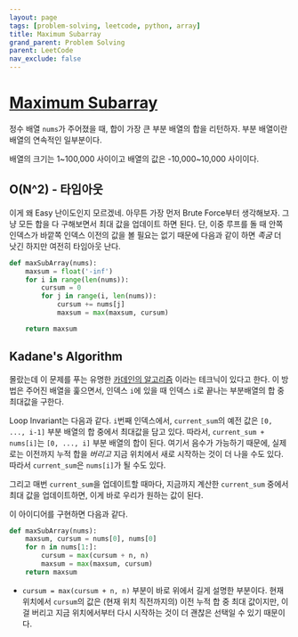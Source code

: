 ```yaml
---
layout: page
tags: [problem-solving, leetcode, python, array]
title: Maximum Subarray
grand_parent: Problem Solving
parent: LeetCode
nav_exclude: false
---
```


# [Maximum Subarray](https://leetcode.com/problems/maximum-subarray/)

 정수 배열 `nums`가 주어졌을 때, 합이 가장 큰 부분 배열의 합을
 리턴하자. 부분 배열이란 배열의 연속적인 일부분이다.

 배열의 크기는 1~100,000 사이이고 배열의 값은 -10,000~10,000 사이이다.

## O(N^2) - 타임아웃

 이게 왜 Easy 난이도인지 모르겠네. 아무튼 가장 먼저 Brute Force부터
 생각해보자. 그냥 모든 합을 다 구해보면서 최대 값을 업데이트 하면
 된다. 단, 이중 루프를 돌 때 안쪽 인덱스가 바깥쪽 인덱스 이전의 값을
 볼 필요는 없기 때문에 다음과 같이 하면 *족굼* 더 낫긴 하지만 여전히
 타임아웃 난다.

```python
def maxSubArray(nums):
    maxsum = float('-inf')
    for i in range(len(nums)):
        cursum = 0
        for j in range(i, len(nums)):
            cursum += nums[j]
            maxsum = max(maxsum, cursum)

    return maxsum
```


## Kadane's Algorithm

 몰랐는데 이 문제를 푸는 유명한 [카데인의
 알고리즘](https://en.wikipedia.org/wiki/Maximum_subarray_problem#Kadane's_algorithm)
 이라는 테크닉이 있다고 한다. 이 방법은 주어진 배열을 훑으면서, 인덱스
 `i`에 있을 때 인덱스 `i`로 끝나는 부분배열의 합 중 최대값을 구한다.

 Loop Invariant는 다음과 같다. `i`번째 인덱스에서, `current_sum`의
 예전 값은 `[0, ..., i-1]` 부분 배열의 합 중에서 최대값을 담고
 있다. 따라서, `current_sum + nums[i]`는 `[0, ..., i]` 부분 배열의
 합이 된다. 여기서 음수가 가능하기 때문에, 실제로는 이전까지 누적 합을
 *버리고* 지금 위치에서 새로 시작하는 것이 더 나을 수도 있다. 따라서
 `current_sum`은 `nums[i]`가 될 수도 있다.

 그리고 매번 `current_sum`을 업데이트할 때마다, 지금까지 계산한
 `current_sum` 중에서 최대 값을 업데이트하면, 이게 바로 우리가 원하는
 값이 된다.

 이 아이디어를 구현하면 다음과 같다.

```python
def maxSubArray(nums):
    maxsum, cursum = nums[0], nums[0]
    for n in nums[1:]:
        cursum = max(cursum + n, n)
        maxsum = max(maxsum, cursum)
    return maxsum
```

 - `cursum = max(cursum + n, n)` 부분이 바로 위에서 길게 설명한
   부분이다. 현재 위치에서 `cursum`의 값은 (현재 위치 직전까지의) 이전
   누적 합 중 최대 값이지만, 이걸 버리고 지금 위치에서부터 다시
   시작하는 것이 더 괜찮은 선택일 수 있기 때문이다.
